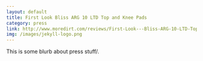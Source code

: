 ```yaml
---
layout: default
title: First Look Bliss ARG 10 LTD Top and Knee Pads
category: press
link: http://www.moredirt.com/reviews/First-Look---Bliss-ARG-10-LTD-Top-and-Knee-Pads/4058/
img: /images/jekyll-logo.png
---
```


This is some blurb about press stuff/.